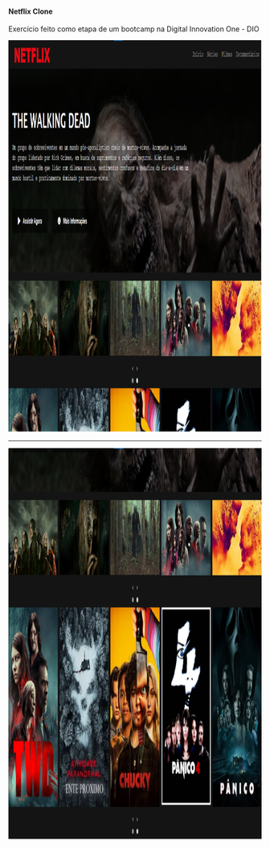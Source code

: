 #### Netflix Clone

Exercício feito como etapa de um bootcamp na Digital Innovation One - DIO


<img src="TWD-01.png" width="1200" height="780">

------

<img src="TWD-02.png" width="1200" height="780">
